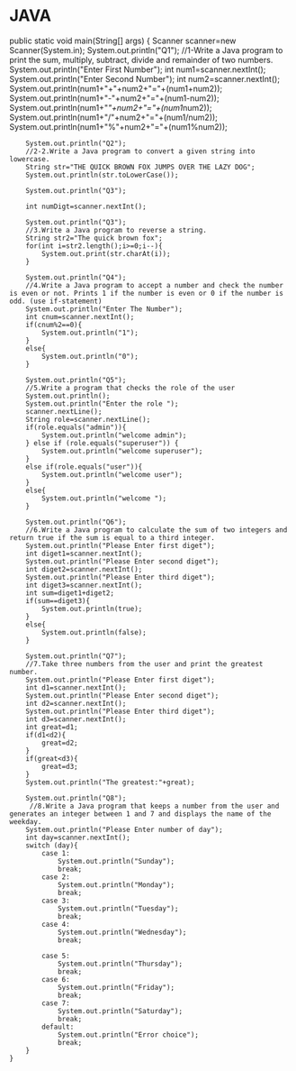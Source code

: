 # JAVA

 public static void main(String[] args) {
        Scanner scanner=new Scanner(System.in);
        System.out.println("Q1");
        //1-Write a Java program to print the sum, multiply, subtract, divide and remainder of two numbers.
        System.out.println("Enter First Number");
        int num1=scanner.nextInt();
        System.out.println("Enter Second Number");
        int num2=scanner.nextInt();
        System.out.println(num1+"+"+num2+"="+(num1+num2));
        System.out.println(num1+"-"+num2+"="+(num1-num2));
        System.out.println(num1+"*"+num2+"="+(num1*num2));
        System.out.println(num1+"/"+num2+"="+(num1/num2));
        System.out.println(num1+"%"+num2+"="+(num1%num2));

        System.out.println("Q2");
        //2-2.Write a Java program to convert a given string into lowercase.
        String str="THE QUICK BROWN FOX JUMPS OVER THE LAZY DOG";
        System.out.println(str.toLowerCase());

        System.out.println("Q3");

        int numDigt=scanner.nextInt();

        System.out.println("Q3");
        //3.Write a Java program to reverse a string.
        String str2="The quick brown fox";
        for(int i=str2.length();i>=0;i--){
            System.out.print(str.charAt(i));
        }

        System.out.println("Q4");
        //4.Write a Java program to accept a number and check the number is even or not. Prints 1 if the number is even or 0 if the number is odd. (use if-statement)
        System.out.println("Enter The Number");
        int cnum=scanner.nextInt();
        if(cnum%2==0){
            System.out.println("1");
        }
        else{
            System.out.println("0");
        }

        System.out.println("Q5");
        //5.Write a program that checks the role of the user
        System.out.println();
        System.out.println("Enter the role ");
        scanner.nextLine();
        String role=scanner.nextLine();
        if(role.equals("admin")){
            System.out.println("welcome admin");
        } else if (role.equals("superuser")) {
            System.out.println("welcome superuser");
        }
        else if(role.equals("user")){
            System.out.println("welcome user");
        }
        else{
            System.out.println("welcome ");
        }

        System.out.println("Q6");
        //6.Write a Java program to calculate the sum of two integers and return true if the sum is equal to a third integer.
        System.out.println("Please Enter first diget");
        int diget1=scanner.nextInt();
        System.out.println("Please Enter second diget");
        int diget2=scanner.nextInt();
        System.out.println("Please Enter third diget");
        int diget3=scanner.nextInt();
        int sum=diget1+diget2;
        if(sum==diget3){
            System.out.println(true);
        }
        else{
            System.out.println(false);
        }

        System.out.println("Q7");
        //7.Take three numbers from the user and print the greatest number.
        System.out.println("Please Enter first diget");
        int d1=scanner.nextInt();
        System.out.println("Please Enter second diget");
        int d2=scanner.nextInt();
        System.out.println("Please Enter third diget");
        int d3=scanner.nextInt();
        int great=d1;
        if(d1<d2){
            great=d2;
        }
        if(great<d3){
            great=d3;
        }
        System.out.println("The greatest:"+great);

        System.out.println("Q8");
         //8.Write a Java program that keeps a number from the user and generates an integer between 1 and 7 and displays the name of the weekday.
        System.out.println("Please Enter number of day");
        int day=scanner.nextInt();
        switch (day){
            case 1:
                System.out.println("Sunday");
                break;
            case 2:
                System.out.println("Monday");
                break;
            case 3:
                System.out.println("Tuesday");
                break;
            case 4:
                System.out.println("Wednesday");
                break;

            case 5:
                System.out.println("Thursday");
                break;
            case 6:
                System.out.println("Friday");
                break;
            case 7:
                System.out.println("Saturday");
                break;
            default:
                System.out.println("Error choice");
                break;
        }
    }
